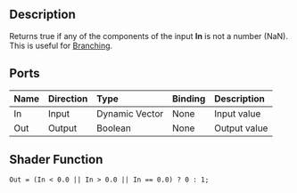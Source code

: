 ## Description

Returns true if any of the components of the input **In** is not a number (NaN). This is useful for [Branching](Branch-Node.md).

## Ports

| Name        | Direction           | Type  | Binding | Description |
|:------------ |:-------------|:-----|:---|:---|
| In      | Input | Dynamic Vector | None | Input value |
| Out | Output      |    Boolean | None | Output value |

## Shader Function

`Out = (In < 0.0 || In > 0.0 || In == 0.0) ? 0 : 1;`